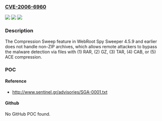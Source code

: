 ### [CVE-2006-6960](https://cve.mitre.org/cgi-bin/cvename.cgi?name=CVE-2006-6960)
![](https://img.shields.io/static/v1?label=Product&message=n%2Fa&color=blue)
![](https://img.shields.io/static/v1?label=Version&message=n%2Fa&color=blue)
![](https://img.shields.io/static/v1?label=Vulnerability&message=n%2Fa&color=brighgreen)

### Description

The Compression Sweep feature in WebRoot Spy Sweeper 4.5.9 and earlier does not handle non-ZIP archives, which allows remote attackers to bypass the malware detection via files with (1) RAR, (2) GZ, (3) TAR, (4) CAB, or (5) ACE compression.

### POC

#### Reference
- http://www.sentinel.gr/advisories/SGA-0001.txt

#### Github
No GitHub POC found.

